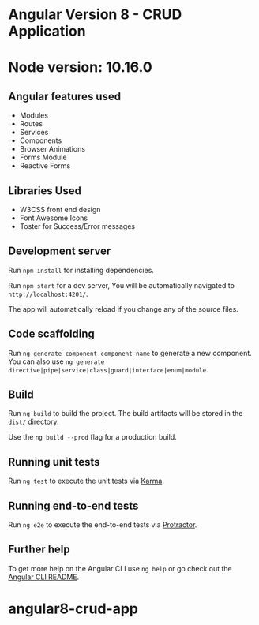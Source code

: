 # Angular Version 8 - CRUD Application
# Node version: 10.16.0


## Angular features used

 * Modules
 * Routes
 * Services
 * Components
 * Browser Animations
 * Forms Module
 * Reactive Forms
 

## Libraries Used

 * W3CSS front end design
 * Font Awesome Icons
 * Toster for Success/Error messages


## Development server

Run `npm install` for installing dependencies.

Run `npm start` for a dev server, You will be automatically navigated to `http://localhost:4201/`.

The app will automatically reload if you change any of the source files.

## Code scaffolding

Run `ng generate component component-name` to generate a new component. You can also use `ng generate directive|pipe|service|class|guard|interface|enum|module`.

## Build

Run `ng build` to build the project. The build artifacts will be stored in the `dist/` directory.

Use the `ng build --prod` flag for a production build.

## Running unit tests

Run `ng test` to execute the unit tests via [Karma](https://karma-runner.github.io).

## Running end-to-end tests

Run `ng e2e` to execute the end-to-end tests via [Protractor](http://www.protractortest.org/).

## Further help

To get more help on the Angular CLI use `ng help` or go check out the [Angular CLI README](https://github.com/angular/angular-cli/blob/master/README.md).
# angular8-crud-app
